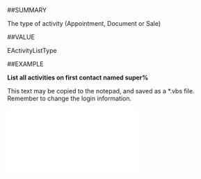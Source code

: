 
##SUMMARY


The type of activity (Appointment, Document or Sale)



##VALUE

EActivityListType


##EXAMPLE

**List all activities on first contact named super%**

This text may be copied to the notepad, and saved as a *.vbs file. Remember to change the login information.

![](..\..\Examples\vbs\SOActivityListItem.vbs.txt)

